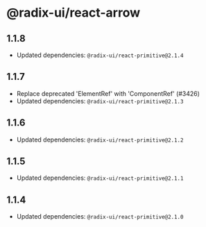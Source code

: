 # @radix-ui/react-arrow

## 1.1.8

- Updated dependencies: `@radix-ui/react-primitive@2.1.4`

## 1.1.7

- Replace deprecated 'ElementRef' with 'ComponentRef' (#3426)
- Updated dependencies: `@radix-ui/react-primitive@2.1.3`

## 1.1.6

- Updated dependencies: `@radix-ui/react-primitive@2.1.2`

## 1.1.5

- Updated dependencies: `@radix-ui/react-primitive@2.1.1`

## 1.1.4

- Updated dependencies: `@radix-ui/react-primitive@2.1.0`
